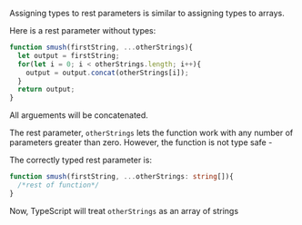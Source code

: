 Assigning types to rest parameters is similar to assigning types to arrays.

Here is a rest parameter without types:
``` javascript
function smush(firstString, ...otherStrings){
  let output = firstString;
  for(let i = 0; i < otherStrings.length; i++){
    output = output.concat(otherStrings[i]);
  }
  return output;
}
```

All arguements will be concatenated.

The rest parameter, ```otherStrings``` lets the function work with any number of parameters greater than zero.  However, the function is not type safe - 

The correctly typed rest parameter is:
``` typescript
function smush(firstString, ...otherStrings: string[]){
  /*rest of function*/
}
```

Now, TypeScript will treat ```otherStrings``` as an array of strings
